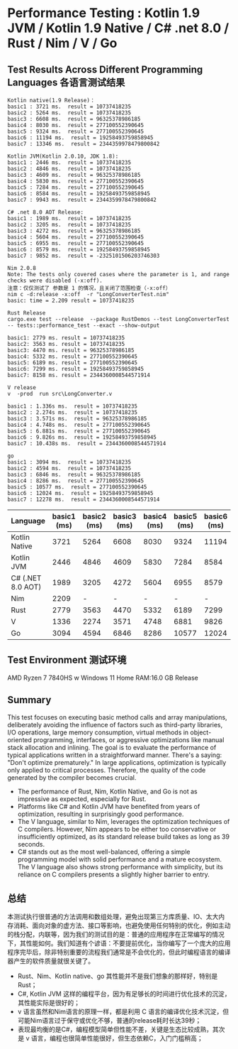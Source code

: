 # Performance Testing : Kotlin 1.9 JVM / Kotlin 1.9 Native / C# .net 8.0 / Rust / Nim / V / Go

## Test Results Across Different Programming Languages 各语言测试结果

``` 
Kotlin native(1.9 Release)：
basic1 : 3721 ms.  result = 10737418235
basic2 : 5264 ms.  result = 10737418235
basic3 : 6608 ms.  result = 96325378986185
basic4 : 8030 ms.  result = 277100552390645
basic5 : 9324 ms.  result = 277100552390645
basic6 : 11194 ms.  result = 19258493759858945
basic7 : 13346 ms.  result = 2344359978479800842

Kotlin JVM(Kotlin 2.0.10, JDK 1.8):
basic1 : 2446 ms.  result = 10737418235
basic2 : 4846 ms.  result = 10737418235
basic3 : 4609 ms.  result = 96325378986185
basic4 : 5830 ms.  result = 277100552390645
basic5 : 7284 ms.  result = 277100552390645
basic6 : 8584 ms.  result = 19258493759858945
basic7 : 9943 ms.  result = 2344359978479800842

C# .net 8.0 AOT Release:
basic1 : 1989 ms.  result = 10737418235
basic2 : 3205 ms.  result = 10737418235
basic3 : 4272 ms.  result = 96325378986185
basic4 : 5604 ms.  result = 277100552390645
basic5 : 6955 ms.  result = 277100552390645
basic6 : 8579 ms.  result = 19258493759858945
basic7 : 9852 ms.  result = -2325101506203746303

Nim 2.0.8 
Note: The tests only covered cases where the parameter is 1, and range checks were disabled (-x:off).
注意：仅仅测试了 参数是 1 的情况，且关闭了范围检查（-x:off）
nim c -d:release -x:off  -r "LongConverterTest.nim"
basic: time = 2.209 result = 10737418235

Rust Release
cargo.exe test --release  --package RustDemos --test LongConverterTest -- tests::performance_test --exact --show-output

basic1: 2779 ms. result = 10737418235
basic2: 3563 ms. result = 10737418235
basic3: 4470 ms. result = 96325378986185
basic4: 5332 ms. result = 277100552390645
basic5: 6189 ms. result = 277100552390645
basic6: 7299 ms. result = 19258493759858945
basic7: 8158 ms. result = 2344360008544571914

V release
v  -prod  run src\LongConverter.v

basic1 : 1.336s ms.  result = 10737418235
basic2 : 2.274s ms.  result = 10737418235
basic3 : 3.571s ms.  result = 96325378986185
basic4 : 4.748s ms.  result = 277100552390645
basic5 : 6.881s ms.  result = 277100552390645
basic6 : 9.826s ms.  result = 19258493759858945
basic7 : 10.438s ms.  result = 2344360008544571914

go
basic1 : 3094 ms.  result = 10737418235
basic2 : 4594 ms.  result = 10737418235
basic3 : 6846 ms.  result = 96325378986185
basic4 : 8286 ms.  result = 277100552390645
basic5 : 10577 ms.  result = 277100552390645
basic6 : 12024 ms.  result = 19258493759858945
basic7 : 12278 ms.  result = 2344360008544571914

```

| Language           | basic1 (ms) | basic2 (ms) | basic3 (ms) | basic4 (ms) | basic5 (ms) | basic6 (ms) | basic7 (ms) |
|--------------------|-------------|-------------|-------------|-------------|-------------|-------------|-------------|
| Kotlin Native       | 3721        | 5264        | 6608        | 8030        | 9324        | 11194       | 13346       |
| Kotlin JVM         | 2446        | 4846        | 4609        | 5830        | 7284        | 8584        | 9943        |
| C# (.NET 8.0 AOT)  | 1989        | 3205        | 4272        | 5604        | 6955        | 8579        | 9852        |
| Nim                | 2209        | -           | -           | -           | -           | -           | -           |
| Rust               | 2779        | 3563        | 4470        | 5332        | 6189        | 7299        | 8158        |
| V                  | 1336        | 2274        | 3571        | 4748        | 6881        | 9826        | 10438       |
| Go                 | 3094        | 4594        | 6846        | 8286        | 10577       | 12024       | 12278       |

## Test Environment 测试环境
AMD Ryzen 7 7840HS w
Windows 11 Home RAM:16.0 GB
Release 

## Summary
This test focuses on executing basic method calls and array manipulations, 
deliberately avoiding the influence of factors such as third-party libraries, I/O operations, large memory consumption, 
virtual methods in object-oriented programming, interfaces, or aggressive optimizations like manual stack allocation and inlining. 
The goal is to evaluate the performance of typical applications written in a straightforward manner.
There's a saying: "Don't optimize prematurely." In large applications, optimization is typically only applied to critical processes. 
Therefore, the quality of the code generated by the compiler becomes crucial.

- The performance of Rust, Nim, Kotlin Native, and Go is not as impressive as expected, especially for Rust.
- Platforms like C# and Kotlin JVM have benefited from years of optimization, resulting in surprisingly good performance.
- The V language, similar to Nim, leverages the optimization techniques of C compilers. However, Nim appears to be either too conservative or insufficiently optimized, as its standard release build takes as long as 39 seconds.
- C# stands out as the most well-balanced, offering a simple programming model with solid performance and a mature ecosystem. The V language also shows strong performance with simplicity, but its reliance on C compilers presents a slightly higher barrier to entry.

## 总结
本测试执行很普通的方法调用和数组处理，避免出现第三方库质量、IO、太大内存消耗、面向对象的虚方法、接口等影响，也避免使用任何特别的优化，例如主动的栈分配，内联等，因为我们的测试目的是：普通的应用程序在正常编写的情况下，其性能如何。我们知道有个谚语：不要提前优化，当你编写了一个庞大的应用程序完毕后，除非特别重要的流程我们通常是不会优化的，但此时编程语言的编译器产生的软件质量就很关键了。

- Rust、Nim、Kotlin native、go 其性能并不是我们想象的那样好，特别是 Rust；
- C#, Kotlin JVM 这样的编程平台，因为有足够长的时间进行优化技术的沉淀，其性能实际是很好的；
- v 语言虽然和Nim语言的原理一样，都是利用 C 语言的编译优化技术沉淀，但可能Nim语言过于保守或优化不够，普通的release耗时长达39秒；
- 表现最均衡的是C#，编程模型简单但性能不差，关键是生态比较成熟，其次是 v 语言，编程也很简单性能很好，但生态依赖C，入门门槛稍高；